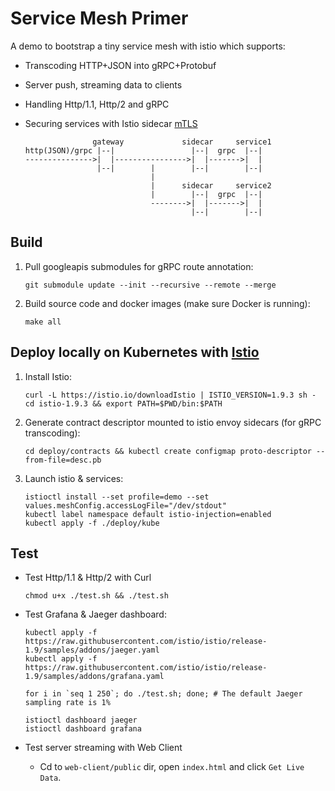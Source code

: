 # Service Mesh Primer

A demo to bootstrap a tiny service mesh with istio which supports:

- Transcoding HTTP+JSON into gRPC+Protobuf
- Server push, streaming data to clients
- Handling Http/1.1, Http/2 and gRPC
- Securing services with Istio sidecar [mTLS](https://istio.io/latest/docs/concepts/security/#mutual-tls-authentication)

                     gateway             sidecar     service1
      http(JSON)/grpc |--|                 |--|  grpc  |--|
      --------------->|  |---------------->|  |------->|  |
                      |--|        |        |--|        |--|
                                  |
                                  |      sidecar     service2
                                  |        |--|  grpc  |--|
                                  -------->|  |------->|  |
                                           |--|        |--|

## Build

1. Pull googleapis submodules for gRPC route annotation:

       git submodule update --init --recursive --remote --merge

2. Build source code and docker images (make sure Docker is running):

       make all

## Deploy locally on Kubernetes with [Istio](https://istio.io/)

1. Install Istio:

       curl -L https://istio.io/downloadIstio | ISTIO_VERSION=1.9.3 sh -
       cd istio-1.9.3 && export PATH=$PWD/bin:$PATH

2. Generate contract descriptor mounted to istio envoy sidecars (for gRPC transcoding):

       cd deploy/contracts && kubectl create configmap proto-descriptor --from-file=desc.pb

3. Launch istio & services:

       istioctl install --set profile=demo --set values.meshConfig.accessLogFile="/dev/stdout"
       kubectl label namespace default istio-injection=enabled
       kubectl apply -f ./deploy/kube

## Test

- Test Http/1.1 & Http/2 with Curl

      chmod u+x ./test.sh && ./test.sh

- Test Grafana & Jaeger dashboard:

      kubectl apply -f https://raw.githubusercontent.com/istio/istio/release-1.9/samples/addons/jaeger.yaml
      kubectl apply -f https://raw.githubusercontent.com/istio/istio/release-1.9/samples/addons/grafana.yaml

      for i in `seq 1 250`; do ./test.sh; done; # The default Jaeger sampling rate is 1%

      istioctl dashboard jaeger
      istioctl dashboard grafana

- Test server streaming with Web Client

  - Cd to `web-client/public` dir, open `index.html` and click `Get Live Data`.
